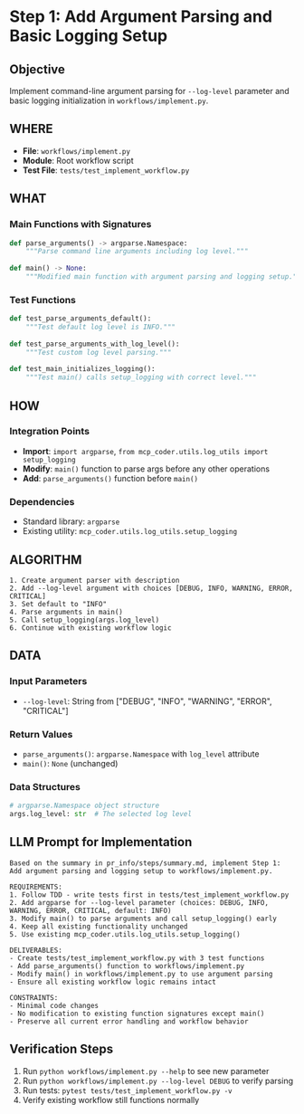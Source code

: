 # Step 1: Add Argument Parsing and Basic Logging Setup

## Objective
Implement command-line argument parsing for `--log-level` parameter and basic logging initialization in `workflows/implement.py`.

## WHERE
- **File**: `workflows/implement.py`
- **Module**: Root workflow script
- **Test File**: `tests/test_implement_workflow.py`

## WHAT
### Main Functions with Signatures
```python
def parse_arguments() -> argparse.Namespace:
    """Parse command line arguments including log level."""
    
def main() -> None:
    """Modified main function with argument parsing and logging setup."""
```

### Test Functions
```python
def test_parse_arguments_default():
    """Test default log level is INFO."""
    
def test_parse_arguments_with_log_level():
    """Test custom log level parsing."""
    
def test_main_initializes_logging():
    """Test main() calls setup_logging with correct level."""
```

## HOW
### Integration Points
- **Import**: `import argparse`, `from mcp_coder.utils.log_utils import setup_logging`
- **Modify**: `main()` function to parse args before any other operations
- **Add**: `parse_arguments()` function before `main()`

### Dependencies
- Standard library: `argparse`
- Existing utility: `mcp_coder.utils.log_utils.setup_logging`

## ALGORITHM
```
1. Create argument parser with description
2. Add --log-level argument with choices [DEBUG, INFO, WARNING, ERROR, CRITICAL]
3. Set default to "INFO"
4. Parse arguments in main()
5. Call setup_logging(args.log_level)
6. Continue with existing workflow logic
```

## DATA
### Input Parameters
- `--log-level`: String from ["DEBUG", "INFO", "WARNING", "ERROR", "CRITICAL"]

### Return Values
- `parse_arguments()`: `argparse.Namespace` with `log_level` attribute
- `main()`: `None` (unchanged)

### Data Structures
```python
# argparse.Namespace object structure
args.log_level: str  # The selected log level
```

## LLM Prompt for Implementation

```
Based on the summary in pr_info/steps/summary.md, implement Step 1: Add argument parsing and logging setup to workflows/implement.py.

REQUIREMENTS:
1. Follow TDD - write tests first in tests/test_implement_workflow.py
2. Add argparse for --log-level parameter (choices: DEBUG, INFO, WARNING, ERROR, CRITICAL, default: INFO)  
3. Modify main() to parse arguments and call setup_logging() early
4. Keep all existing functionality unchanged
5. Use existing mcp_coder.utils.log_utils.setup_logging()

DELIVERABLES:
- Create tests/test_implement_workflow.py with 3 test functions
- Add parse_arguments() function to workflows/implement.py  
- Modify main() in workflows/implement.py to use argument parsing
- Ensure all existing workflow logic remains intact

CONSTRAINTS:
- Minimal code changes
- No modification to existing function signatures except main()
- Preserve all current error handling and workflow behavior
```

## Verification Steps
1. Run `python workflows/implement.py --help` to see new parameter
2. Run `python workflows/implement.py --log-level DEBUG` to verify parsing
3. Run tests: `pytest tests/test_implement_workflow.py -v`
4. Verify existing workflow still functions normally

